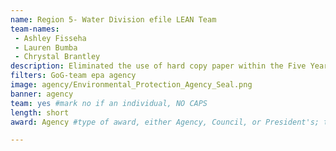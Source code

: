 ```yaml
---
name: Region 5- Water Division efile LEAN Team
team-names: 
 - Ashley Fisseha
 - Lauren Bumba
 - Chrystal Brantley
description: Eliminated the use of hard copy paper within the Five Year Review signoff process, reducing paper use and associated costs by 100%. Their efforts have ensured high quality, eliminated redundant reviews and forms, streamlined the initial and final review processes, and increased participant satisfaction by 10% within 2 months.
filters: GoG-team epa agency
image: agency/Environmental_Protection_Agency_Seal.png
banner: agency
team: yes #mark no if an individual, NO CAPS 
length: short
award: Agency #type of award, either Agency, Council, or President's; this is case sensitive so make sure to match the options listed exactly. This section generates the format of the card

---
```

